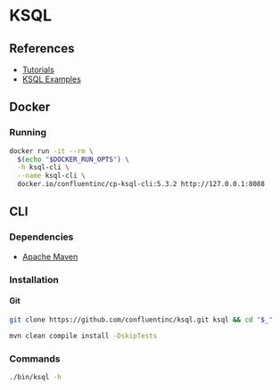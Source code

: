 # KSQL

<!--
https://github.com/bjoernrost/mysql-ksql-etl-demo
https://speakerdeck.com/rmoff/streaming-etl-in-practice-with-postgresql-apache-kafka-and-ksql?slide=24
https://github.com/egen/ksql/blob/master/docker-compose.yml
https://github.com/JimGalasyn/JimGalasyn.github.io/blob/master/docs/installation/server-config/security.md
-->

## References

- [Tutorials](https://github.com/confluentinc/ksql/tree/master/docs-md/tutorials)
- [KSQL Examples](https://github.com/angry-tony/ksql-examples)

## Docker

### Running

```sh
docker run -it --rm \
  $(echo "$DOCKER_RUN_OPTS") \
  -h ksql-cli \
  --name ksql-cli \
  docker.io/confluentinc/cp-ksql-cli:5.3.2 http://127.0.0.1:8088
```

## CLI

### Dependencies

- [Apache Maven](/apache_maven.md)

### Installation

#### Git

```sh
git clone https://github.com/confluentinc/ksql.git ksql && cd "$_"
```

```sh
mvn clean compile install -DskipTests
```

### Commands

```sh
./bin/ksql -h
```
